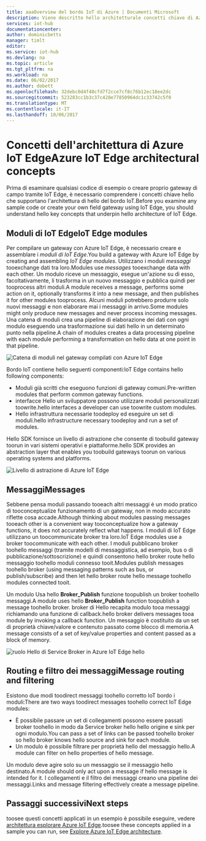 ```yaml
---
title: aaaOverview del bordo IoT di Azure | Documenti Microsoft
description: Viene descritto hello architetturale concetti chiave di Azure IoT Edge come gateway, i moduli e istanze di Service Broker.
services: iot-hub
documentationcenter: 
author: dominicbetts
manager: timlt
editor: 
ms.service: iot-hub
ms.devlang: na
ms.topic: article
ms.tgt_pltfrm: na
ms.workload: na
ms.date: 06/02/2017
ms.author: dobett
ms.openlocfilehash: 32debc0d4f40cfd7f2cce7cf8c76b12ec18ee2dc
ms.sourcegitcommit: 523283cc1b3c37c428e77850964dc1c33742c5f0
ms.translationtype: MT
ms.contentlocale: it-IT
ms.lasthandoff: 10/06/2017
---
```

# <a name="azure-iot-edge-architectural-concepts"></a><span data-ttu-id="a449e-103">Concetti dell'architettura di Azure IoT Edge</span><span class="sxs-lookup"><span data-stu-id="a449e-103">Azure IoT Edge architectural concepts</span></span>

<span data-ttu-id="a449e-104">Prima di esaminare qualsiasi codice di esempio o creare proprio gateway di campo tramite IoT Edge, è necessario comprendere i concetti chiave hello che supportano l'architettura di hello del bordo IoT.</span><span class="sxs-lookup"><span data-stu-id="a449e-104">Before you examine any sample code or create your own field gateway using IoT Edge, you should understand hello key concepts that underpin hello architecture of IoT Edge.</span></span>

## <a name="iot-edge-modules"></a><span data-ttu-id="a449e-105">Moduli di IoT Edge</span><span class="sxs-lookup"><span data-stu-id="a449e-105">IoT Edge modules</span></span>

<span data-ttu-id="a449e-106">Per compilare un gateway con Azure IoT Edge, è necessario creare e assemblare i *moduli di IoT Edge*.</span><span class="sxs-lookup"><span data-stu-id="a449e-106">You build a gateway with Azure IoT Edge by creating and assembling *IoT Edge modules*.</span></span> <span data-ttu-id="a449e-107">Utilizzano i moduli *messaggi* tooexchange dati tra loro.</span><span class="sxs-lookup"><span data-stu-id="a449e-107">Modules use *messages* tooexchange data with each other.</span></span> <span data-ttu-id="a449e-108">Un modulo riceve un messaggio, esegue un'azione su di esso, facoltativamente, li trasforma in un nuovo messaggio e pubblica quindi per tooprocess altri moduli.</span><span class="sxs-lookup"><span data-stu-id="a449e-108">A module receives a message, performs some action on it, optionally transforms it into a new message, and then publishes it for other modules tooprocess.</span></span> <span data-ttu-id="a449e-109">Alcuni moduli potrebbero produrre solo nuovi messaggi e non elaborare mai i messaggi in arrivo.</span><span class="sxs-lookup"><span data-stu-id="a449e-109">Some modules might only produce new messages and never process incoming messages.</span></span> <span data-ttu-id="a449e-110">Una catena di moduli crea una pipeline di elaborazione dei dati con ogni modulo eseguendo una trasformazione sui dati hello in un determinato punto nella pipeline.</span><span class="sxs-lookup"><span data-stu-id="a449e-110">A chain of modules creates a data processing pipeline with each module performing a transformation on hello data at one point in that pipeline.</span></span>

![Catena di moduli nel gateway compilati con Azure IoT Edge][1]

<span data-ttu-id="a449e-112">Bordo IoT contiene hello seguenti componenti:</span><span class="sxs-lookup"><span data-stu-id="a449e-112">IoT Edge contains hello following components:</span></span>

* <span data-ttu-id="a449e-113">Moduli già scritti che eseguono funzioni di gateway comuni.</span><span class="sxs-lookup"><span data-stu-id="a449e-113">Pre-written modules that perform common gateway functions.</span></span>
* <span data-ttu-id="a449e-114">interfacce Hello un sviluppatore possono utilizzare moduli personalizzati toowrite.</span><span class="sxs-lookup"><span data-stu-id="a449e-114">hello interfaces a developer can use toowrite custom modules.</span></span>
* <span data-ttu-id="a449e-115">Hello infrastruttura necessarie toodeploy ed eseguire un set di moduli.</span><span class="sxs-lookup"><span data-stu-id="a449e-115">hello infrastructure necessary toodeploy and run a set of modules.</span></span>

<span data-ttu-id="a449e-116">Hello SDK fornisce un livello di astrazione che consente di toobuild gateway toorun in vari sistemi operativi e piattaforme.</span><span class="sxs-lookup"><span data-stu-id="a449e-116">hello SDK provides an abstraction layer that enables you toobuild gateways toorun on various operating systems and platforms.</span></span>

![Livello di astrazione di Azure IoT Edge][2]

## <a name="messages"></a><span data-ttu-id="a449e-118">Messaggi</span><span class="sxs-lookup"><span data-stu-id="a449e-118">Messages</span></span>

<span data-ttu-id="a449e-119">Sebbene pensa moduli passando tooeach altri messaggi è un modo pratico di tooconceptualize funzionamento di un gateway, non in modo accurato riflette cosa accade.</span><span class="sxs-lookup"><span data-stu-id="a449e-119">Although thinking about modules passing messages tooeach other is a convenient way tooconceptualize how a gateway functions, it does not accurately reflect what happens.</span></span> <span data-ttu-id="a449e-120">I moduli di IoT Edge utilizzano un toocommunicate broker tra loro.</span><span class="sxs-lookup"><span data-stu-id="a449e-120">IoT Edge modules use a broker toocommunicate with each other.</span></span> <span data-ttu-id="a449e-121">I moduli pubblicano broker toohello messaggi (tramite modelli di messaggistica, ad esempio, bus o di pubblicazione/sottoscrizione) e quindi consentono hello broker route hello messaggio toohello moduli connesso tooit.</span><span class="sxs-lookup"><span data-stu-id="a449e-121">Modules publish messages toohello broker (using messaging patterns such as bus, or publish/subscribe) and then let hello broker route hello message toohello modules connected tooit.</span></span>

<span data-ttu-id="a449e-122">Un modulo Usa hello **Broker_Publish** funzione toopublish un broker toohello messaggi.</span><span class="sxs-lookup"><span data-stu-id="a449e-122">A module uses hello **Broker_Publish** function toopublish a message toohello broker.</span></span> <span data-ttu-id="a449e-123">broker di Hello recapita modulo tooa messaggi richiamando una funzione di callback.</span><span class="sxs-lookup"><span data-stu-id="a449e-123">hello broker delivers messages tooa module by invoking a callback function.</span></span> <span data-ttu-id="a449e-124">Un messaggio è costituito da un set di proprietà chiave/valore e contenuto passato come blocco di memoria.</span><span class="sxs-lookup"><span data-stu-id="a449e-124">A message consists of a set of key/value properties and content passed as a block of memory.</span></span>

![ruolo Hello di Service Broker in Azure IoT Edge hello][3]

## <a name="message-routing-and-filtering"></a><span data-ttu-id="a449e-126">Routing e filtro dei messaggi</span><span class="sxs-lookup"><span data-stu-id="a449e-126">Message routing and filtering</span></span>

<span data-ttu-id="a449e-127">Esistono due modi toodirect messaggi toohello corretto IoT bordo i moduli:</span><span class="sxs-lookup"><span data-stu-id="a449e-127">There are two ways toodirect messages toohello correct IoT Edge modules:</span></span>

* <span data-ttu-id="a449e-128">È possibile passare un set di collegamenti possono essere passati broker toohello in modo da Service broker hello hello origine e sink per ogni modulo.</span><span class="sxs-lookup"><span data-stu-id="a449e-128">You can pass a set of links can be passed toohello broker so hello broker knows hello source and sink for each module.</span></span>
* <span data-ttu-id="a449e-129">Un modulo è possibile filtrare per proprietà hello del messaggio hello.</span><span class="sxs-lookup"><span data-stu-id="a449e-129">A module can filter on hello properties of hello message.</span></span>

<span data-ttu-id="a449e-130">Un modulo deve agire solo su un messaggio se il messaggio hello destinato.</span><span class="sxs-lookup"><span data-stu-id="a449e-130">A module should only act upon a message if hello message is intended for it.</span></span> <span data-ttu-id="a449e-131">I collegamenti e il filtro dei messaggi creano una pipeline dei messaggi.</span><span class="sxs-lookup"><span data-stu-id="a449e-131">Links and message filtering effectively create a message pipeline.</span></span>

## <a name="next-steps"></a><span data-ttu-id="a449e-132">Passaggi successivi</span><span class="sxs-lookup"><span data-stu-id="a449e-132">Next steps</span></span>

<span data-ttu-id="a449e-133">toosee questi concetti applicati in un esempio è possibile eseguire, vedere [architettura esplorare Azure IoT Edge][lnk-hello-world].</span><span class="sxs-lookup"><span data-stu-id="a449e-133">toosee these concepts applied in a sample you can run, see [Explore Azure IoT Edge architecture][lnk-hello-world].</span></span>

<!-- Images -->
[1]: media/iot-hub-iot-edge-overview/modules.png
[2]: media/iot-hub-iot-edge-overview/modules_2.png
[3]: media/iot-hub-iot-edge-overview/messages_1.png

<!-- Links -->
[lnk-hello-world]: ./iot-hub-linux-iot-edge-get-started.md